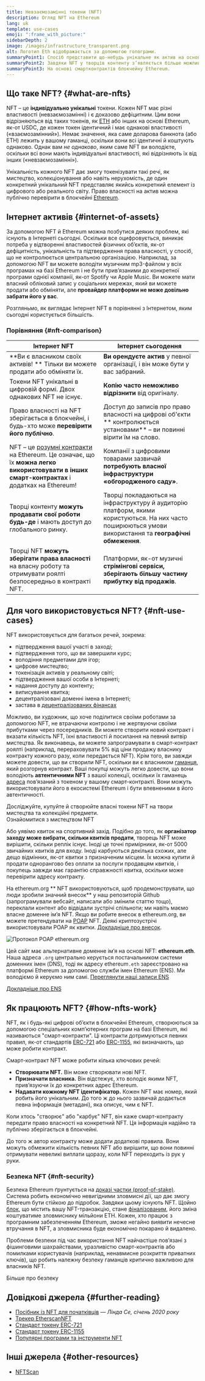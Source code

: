 ```yaml
---
title: Невзаємозамінні токени (NFT)
description: Огляд NFT на Ethereum
lang: uk
template: use-cases
emoji: ":frame_with_picture:"
sidebarDepth: 2
image: /images/infrastructure_transparent.png
alt: Логотип Eth відображається за допомогою голограми.
summaryPoint1: Спосіб представити що-небудь унікальне як актив на основі Ethereum.
summaryPoint2: Завдяки NFT у творців контенту з’являється більше можливостей, ніж будь-коли раніше.
summaryPoint3: На основі смартконтрактів блокчейну Ethereum.
---
```


## Що таке NFT? {#what-are-nfts}

NFT – це **індивідуально унікальні** токени. Кожен NFT має різні властивості (невзаємозамінні) і є доказово дефіцитним. Цим вони відрізняються від таких токенів, як [ETH](/glossary/#ether) або інших на основі Ethereum, як-от USDC, де кожен токен ідентичний і має однакові властивості («взаємозамінний»). Немає значення, яка саме доларова банкнота (або ETH) лежить у вашому гаманці, оскільки вони всі ідентичні й коштують однаково. Однак вам _не однаково_, яким саме NFT ви володієте, оскільки всі вони мають індивідуальні властивості, які відрізняють їх від інших («невзаємозамінні»).

Унікальність кожного NFT дає змогу токенізувати такі речі, як мистецтво, колекціонування або навіть нерухомість, де один конкретний унікальний NFT представляє якийсь конкретний елемент із цифрового або реального світу. Право власності на актив можна публічно перевірити в блокчейні [Ethereum](/glossary/#blockchain).

<YouTube id="Xdkkux6OxfM" />

## Інтернет активів {#internet-of-assets}

За допомогою NFT й Ethereum можна позбутися деяких проблем, які існують в Інтернеті сьогодні. Оскільки все оцифровується, виникає потреба у відтворенні властивостей фізичних об’єктів, як-от дефіцитність, унікальність та підтвердження права власності, у спосіб, що не контролюється центральною організацією. Наприклад, за допомогою NFT ви можете володіти музичним mp3-файлом у всіх програмах на базі Ethereum і не бути прив’язаними до конкретної програми однієї компанії, як-от Spotify чи Apple Music. Ви можете мати власний обліковий запис у соціальних мережах, який ви можете продати або обміняти, але **провайдер платформи не може довільно забрати його у вас**.

Розгляньмо, як виглядає Інтернет NFT в порівнянні з Інтернетом, яким сьогодні користується більшість.

### Порівняння {#nft-comparison}

| Інтернет NFT                                                                                                                                                            | Інтернет сьогодення                                                                                                                                       |
| ----------------------------------------------------------------------------------------------------------------------------------------------------------------------- | --------------------------------------------------------------------------------------------------------------------------------------------------------- |
| **Ви є власником своїх активів! ** Тільки ви можете продати або обміняти їх.                                                                                            | **Ви орендуєте актив** у певної організації, і він може бути у вас забраний.                                                                              |
| Токени NFT унікальні в цифровій формі. Двох однакових NFT не існує.                                                                                                     | **Копію часто неможливо відрізнити** від оригіналу.                                                                                                       |
| Право власності на NFT зберігається в блокчейні, і будь-хто може **перевірити його публічно**.                                                                          | Доступ до записів про право власності на цифрові об'єкти ** контролюється установами** – ви повинні вірити їм на слово.                                   |
| NFT – це [розумні контракти](/glossary/#smart-contract) на Ethereum. Це означає, що їх **можна легко використовувати в інших смарт-контрактах** і додатках на Ethereum! | Компанії з цифровими товарами зазвичай **потребують власної інфраструктури «обгородженого саду»**.                                                        |
| Творці контенту **можуть продавати свої роботи будь-де** і мають доступ до глобального ринку.                                                                           | Творці покладаються на інфраструктуру й аудиторію платформ, якими користуються. На них часто поширюються умови використання та **географічні обмеження**. |
| Творці NFT **можуть зберігати права власності** на власну роботу та отримувати роялті безпосередньо в контракті NFT.                                                    | Платформи, як-от музичні **стрімінгові сервіси, зберігають більшу частину прибутку від продажів**.                                                        |

## Для чого використовується NFT? {#nft-use-cases}

NFT використовується для багатьох речей, зокрема:

- підтвердження вашої участі в заході;
- підтвердження того, що ви завершили курс;
- володіння предметами для ігор;
- цифрове мистецтво;
- токенізація активів у реальному світі;
- підтвердження вашої особи в Інтернеті;
- надання доступу до контенту;
- виписування квитка;
- децентралізовані доменні імена в Інтернеті;
- застава в [децентралізованих фінансах](/glossary/#defi)

Можливо, ви художник, що хоче поділитися своїми роботами за допомогою NFT, не втрачаючи контролю і не жертвуючи своїми прибутками через посередників. Ви можете створити новий контракт і вказати кількість NFT, їхні властивості й посилання на певний витвір мистецтва. Як виконавець, ви можете запрограмувати в смарт-контракт роялті (наприклад, перераховувати 5% від ціни продажу власнику контракту кожного разу, коли передається NFT). Крім того, ви завжди можете довести, що ви створили NFT, оскільки ви є власником [гаманця](/glossary/#wallet), який розгорнув контракт. Ваші покупці можуть легко довести, що вони володіють **автентичними NFT** з вашої колекції, оскільки їх гаманець [адреса](/glossary/#address) пов’язаний з токеном у вашому смарт-контракті. Вони можуть використовувати його в екосистемі Ethereum і бути впевненими в його автентичності.

<InfoBanner shouldSpaceBetween emoji=":eyes:" mt="8">
  <div>Досліджуйте, купуйте й створюйте власні токени NFT на твори мистецтва та колекційні предмети.</div>
  <ButtonLink href="/apps/?category=collectibles#explore">
    Ознайомитися з мистецтвом NFT
  </ButtonLink>
</InfoBanner>

Або уявімо квиток на спортивний захід. Подібно до того, як **організатор заходу може вибрати, скільки квитків продати**, творець NFT може вирішити, скільки реплік існує. Іноді це точні примірники, як-от 5000 звичайних квитків для входу. Іноді карбуються декілька схожих, але дещо відмінних, як-от квитки з призначеним місцем. Їх можна купити й продати однорангово без оплати за послуги продавцям квитків, і покупець завжди має гарантію справжності квитка, оскільки може перевірити адресу контракту.

На ethereum.org ** NFT використовуються, щоб продемонструвати, що люди зробили значний внесок** у наш репозиторій Github (запрограмували вебсайт, написали або змінили статтю тощо), переклали контент або відвідали зустрічі спільноти; ми навіть маємо власне доменне ім’я NFT. Якщо ви робите внесок в ethereum.org, ви можете претендувати на [POAP](/glossary/#poap) NFT. Деякі криптозустрічі використовували POAP як квитки. [Докладніше про внесок](/contributing/#poap).

![Протокол POAP ethereum.org](./poap.png)

Цей сайт має альтернативне доменне ім’я на основі NFT: **ethereum.eth**. Наша адреса `.org` центрально керується постачальником системи доменних імен (DNS), тоді як адресу ethereum`.eth` зареєстровано на платформі Ethereum за допомогою служби імен Ethereum (ENS). Ми володіємо й керуємо ним самі. [Переглянути наші записи ENS](https://app.ens.domains/name/ethereum.eth)

[Докладніше про ENS](https://app.ens.domains)

<Divider />

## Як працюють NFT? {#how-nfts-work}

NFT, як і будь-які цифрові об’єкти в блокчейні Ethereum, створюються за допомогою спеціальних комп’ютерних програм на базі Ethereum, які називаються "смарт-контракти". Ці контракти дотримуються певних правил, як-от стандартів [ERC-721](/glossary/#erc-721) або [ERC-1155](/glossary/#erc-1155), які визначають, що може робити контракт.

Смарт-контракт NFT може робити кілька ключових речей:

- **Створювати NFT.** Він може створювати нові NFT.
- **Призначати власника.** Він відстежує, хто володіє якими NFT, прив’язуючи їх до конкретних адрес Ethereum.
- **Надавати кожному NFT ідентифікатор.** Кожен NFT має номер, який робить його унікальним. До того ж до нього зазвичай додається певна інформація (метадані), яка описує, чим є NFT.

Коли хтось "створює" або "карбує" NFT, він каже смарт-контракту передати право власності на конкретний NFT. Ця інформація надійно та публічно зберігається в блокчейні.

До того ж автор контракту може додати додаткові правила. Вони можуть обмежити кількість певних NFT або вирішити, що вони повинні отримувати невеликі виплати щоразу, коли NFT переходить із рук у руки.

### Безпека NFT {#nft-security}

Безпека Ethereum ґрунтується на [доказі частки (proof-of-stake)](/glossary/#pos). Система робить економічно невигідними зловмисні дії, що дає змогу Ethereum бути стійкою до підробок. Завдяки цьому існують NFT. Щойно [блок](/glossary/#block), що містить вашу NFT-транзакцію, стане [фіналізованим](/glossary/#finality), його зміна коштуватиме зловмиснику мільйони ETH. Кожен, хто працює з програмним забезпеченням Ethereum, зможе негайно виявити нечесне втручання в NFT, а зловмисника буде економічно покарано й видалено.

Проблеми безпеки під час використання NFT найчастіше пов’язані з фішинговими шахрайствами, уразливістю смарт-контрактів або помилками користувачів (наприклад, ненавмисне розкриття приватних ключів), що робить належну безпеку гаманців критично важливою для власників NFT.

<ButtonLink href="/security/">
  Більше про безпеку
</ButtonLink>

## Довідкові джерела {#further-reading}

- [Посібник із NFT для початківців](https://linda.mirror.xyz/df649d61efb92c910464a4e74ae213c4cab150b9cbcc4b7fb6090fc77881a95d) — _Лінда Се, січень 2020 року_
- [Трекер EtherscanNFT](https://etherscan.io/nft-top-contracts)
- [Стандарт токену ERC-721](/developers/docs/standards/tokens/erc-721/)
- [Стандарт токену ERC-1155](/developers/docs/standards/tokens/erc-1155/)
- [Популярні програми та інструменти NFT](https://www.ethereum-ecosystem.com/blockchains/ethereum/nfts)

## Інші джерела {#other-resources}

- [NFTScan](https://nftscan.com/)

<Divider />

<QuizWidget quizKey="nfts" />

